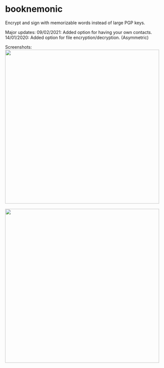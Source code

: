 # booknemonic
Encrypt and sign with memorizable words instead of large PGP keys.

Major updates:
09/02/2021: Added option for having your own contacts.
14/01/2020: Added option for file encryption/decryption. (Asymmetric)

Screenshots:</br>
<img width="500" src="https://booknemonic.org/screenshot1.png"></br></br><img width="500" src="https://booknemonic.org/screenshot2.png">

